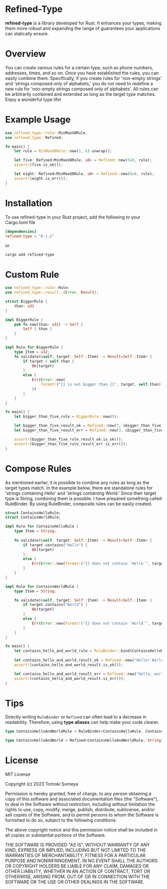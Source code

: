 # Refined-Type

**refined-type** is a library developed for Rust. It enhances your types, making them more robust and expanding the range of guarantees your applications can statically ensure.

# Overview
You can create various rules for a certain type, such as phone numbers, addresses, times, and so on. 
Once you have established the rules, you can easily combine them. 
Specifically, if you create rules for 'non-empty strings' and 'strings composed only of alphabets,' you do not need to redefine a new rule for 'non-empty strings composed only of alphabets'. 
All rules can be arbitrarily combined and extended as long as the target type matches. Enjoy a wonderful type life!


# Example Usage
```rust
use refined_type::rule::MinMaxU8Rule;
use refined_type::Refined;

fn main() {
    let rule = MinMaxU8Rule::new(1, 6).unwrap();

    let five: Refined<MinMaxU8Rule, u8> = Refined::new(5u8, rule);
    assert!(five.is_ok());

    let eight: Refined<MinMaxU8Rule, u8> = Refined::new(8u8, rule);
    assert!(eight.is_err());   
}
```

# Installation
To use refined-type in your Rust project, add the following to your Cargo.toml file

```toml
[dependencies]
refined-type = "0.1.2"
```
or
```shell
cargo add refined-type
```

# Custom Rule
```rust
use refined_type::rule::Rule;
use refined_type::result::{Error, Result};

struct BiggerRule {
    than: u32
}

impl BiggerRule {
    pub fn new(than: u32) -> Self {
        Self { than }
    }
}

impl Rule for BiggerRule {
    type Item = u32;
    fn validate(&self, target: Self::Item) -> Result<Self::Item> {
        if target > self.than {
            Ok(target)
        }
        else {
            Err(Error::new(
                format!("{} is not bigger than {}", target, self.than)
            ))
        }
    }
}

fn main() {
    let bigger_than_five_rule = BiggerRule::new(5);

    let bigger_than_five_result_ok = Refined::new(7, &bigger_than_five_rule);
    let bigger_than_five_result_err = Refined::new(3, &bigger_than_five_rule);

    assert!(bigger_than_five_rule_result_ok.is_ok());
    assert!(bigger_than_five_rule_result_err.is_err());
}
```

# Compose Rules
As mentioned earlier, it is possible to combine any rules as long as the target types match. 
In the example below, there are standalone rules for 'strings containing Hello' and 'strings containing World.' 
Since their target type is String, combining them is possible. 
I have prepared something called RuleBinder. 
By using RuleBinder, composite rules can be easily created.
```rust
struct ContainsHelloRule;
struct ContainsWorldRule;

impl Rule for ContainsHelloRule {
    type Item = String;
    
    fn validate(&self, target: Self::Item) -> Result<Self::Item> {
        if target.contains("Hello") {
            Ok(target)
        }
        else {
            Err(Error::new(format!("{} does not contain `Hello`", target)))
        }
    }
}

impl Rule for ContainsWorldRule {
    type Item = String;

    fn validate(&self, target: Self::Item) -> Result<Self::Item> {
        if target.contains("World") {
            Ok(target)
        }
        else {
            Err(Error::new(format!("{} does not contain `World`", target)))
        }
    }
}

fn main() {
    let contains_hello_and_world_rule = RuleBinder::bind(ContainsHelloRule, ContainsWorldRule);
    
    let contains_hello_and_world_result_ok = Refined::new("Hello! World!", contains_hello_and_world_rule);
    assert!(contains_hello_and_world_result.is_ok());

    let contains_hello_and_world_result_err = Refined::new("Hello, world!", contains_hello_and_world_rule);
    assert!(contains_hello_and_world_result.is_err());
}
```

# Tips
Directly writing `RuleBinder` or `Refined` can often lead to a decrease in readability. 
Therefore, using **type aliases** can help make your code clearer.
```rust
type ContainsHelloAndWorldRule = RuleBinder<ContainsHelloRule, ContainsWorldRule>;

type ContainsHelloAndWorld = Refined<ContainsHelloAndWorldRule, String>;
```

# License
MIT License

Copyright (c) 2023 Tomoki Someya

Permission is hereby granted, free of charge, to any person obtaining a copy
of this software and associated documentation files (the "Software"), to deal
in the Software without restriction, including without limitation the rights
to use, copy, modify, merge, publish, distribute, sublicense, and/or sell
copies of the Software, and to permit persons to whom the Software is
furnished to do so, subject to the following conditions:

The above copyright notice and this permission notice shall be included in all
copies or substantial portions of the Software.

THE SOFTWARE IS PROVIDED "AS IS", WITHOUT WARRANTY OF ANY KIND, EXPRESS OR
IMPLIED, INCLUDING BUT NOT LIMITED TO THE WARRANTIES OF MERCHANTABILITY,
FITNESS FOR A PARTICULAR PURPOSE AND NONINFRINGEMENT. IN NO EVENT SHALL THE
AUTHORS OR COPYRIGHT HOLDERS BE LIABLE FOR ANY CLAIM, DAMAGES OR OTHER
LIABILITY, WHETHER IN AN ACTION OF CONTRACT, TORT OR OTHERWISE, ARISING FROM,
OUT OF OR IN CONNECTION WITH THE SOFTWARE OR THE USE OR OTHER DEALINGS IN THE
SOFTWARE.